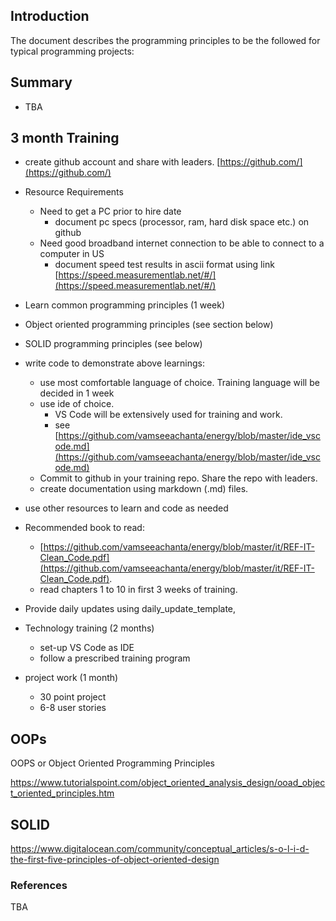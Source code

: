 ## Introduction
The document describes the programming principles to be the followed for typical programming projects:

## Summary
- TBA

## 3 month Training

- create github account and share with leaders. [https://github.com/](https://github.com/)
- Resource Requirements
  - Need to get a PC prior to hire date
    - document pc specs (processor, ram, hard disk space etc.) on github
  - Need good broadband internet connection to be able to connect to a computer in US
    - document speed test results in ascii format using link [https://speed.measurementlab.net/#/](https://speed.measurementlab.net/#/)

- Learn common programming principles (1 week)
- Object oriented programming principles (see section below)
- SOLID programming principles (see below)

- write code to demonstrate above learnings:
  - use most comfortable language of choice. Training language will be decided in 1 week
  - use ide of choice.  
    - VS Code will be extensively used for training and work. 
    - see [https://github.com/vamseeachanta/energy/blob/master/ide_vscode.md](https://github.com/vamseeachanta/energy/blob/master/ide_vscode.md)
  - Commit to github in your training repo. Share the repo with leaders.
  - create documentation using markdown (.md) files. 
- use other resources to learn and code as needed
- Recommended book to read: 
  - [https://github.com/vamseeachanta/energy/blob/master/it/REF-IT-Clean_Code.pdf](https://github.com/vamseeachanta/energy/blob/master/it/REF-IT-Clean_Code.pdf). 
  - read chapters 1 to 10 in first 3 weeks of training.

- Provide daily updates using daily_update_template, []()

- Technology training (2 months)
    - set-up VS Code as IDE
    - follow a prescribed training program

- project work (1 month)
  - 30 point project
  - 6-8 user stories


## OOPs

OOPS or Object Oriented Programming Principles

[https://www.tutorialspoint.com/object_oriented_analysis_design/ooad_object_oriented_principles.htm
](https://www.tutorialspoint.com/object_oriented_analysis_design/ooad_object_oriented_principles.htm
)

## SOLID

[https://www.digitalocean.com/community/conceptual_articles/s-o-l-i-d-the-first-five-principles-of-object-oriented-design
](https://www.digitalocean.com/community/conceptual_articles/s-o-l-i-d-the-first-five-principles-of-object-oriented-design
)

### References

TBA